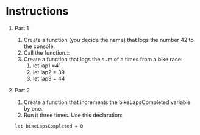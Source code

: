 # Instructions  

1. Part 1
    1. Create a function (you decide the name) that logs the number 42 to the console.
    2. Call the function.::
    3. Create a function that logs the sum of a times from a bike race:
	      1. let lap1 =41 
        2. let lap2 = 39
        3. let lap3 = 44

2. Part 2
    1. Create a function that increments the bikeLapsCompleted variable by one.
    2. Run it three times. Use this declaration:

    ``let bikeLapsCompleted = 0``
